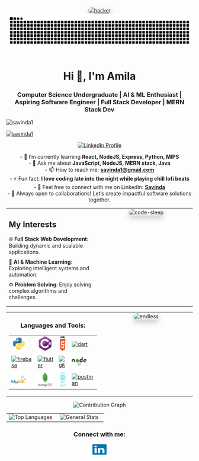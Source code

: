 <div align="center">
 <a href="https://imgbb.com/"><img src="https://i.ibb.co/BGCxs22/hacker.gif" alt="hacker" border="0" style="border-radius: 10px; box-shadow: 0 8px 16px rgba(0, 0, 0, 0.2); max-width: 100%; height: auto;"/></a>
</div>
<div align="center">
 <img src="https://raw.githubusercontent.com/shahradelahi/shahradelahi/output/github-contribution-grid-snake-dark.svg#gh-dark-mode-only" alt="hacker" border="0"> 
</div>
<h1 align="center">Hi 👋, I'm Amila</h1>
<h3 align="center">
  Computer Science Undergraduate | AI & ML Enthusiast | Aspiring Software Engineer | Full Stack Developer | MERN Stack Dev
</h3>
<p align="left"> <img src="https://komarev.com/ghpvc/?username=savinda1&label=Profile%20views&color=0e75b6&style=flat" alt="savinda1" /> </p>

<p align="left"> <a href="https://github.com/ryo-ma/github-profile-trophy"><img src="https://github-profile-trophy.vercel.app/?username=savinda1" alt="savinda1" /></a> </p>
<p align="center">
  <a href="https://www.linkedin.com/in/amila-savinda-641849267" target="_blank">
    <img src="https://img.shields.io/badge/Follow%20on-LinkedIn-blue?logo=linkedin&style=for-the-badge" alt="LinkedIn Profile" />
</a>
</p>

<div style="text-align: center;">
    <p>
    - 🌱 I’m currently learning <strong>React, NodeJS, Express, Python, MIPS</strong><br>
    - 💬 Ask me about <strong>JavaScript, NodeJS, MERN stack, Java</strong><br>
    - 📫 How to reach me: <strong><a href="mailto:savinda1@gmail.com">savinda1@gmail.com</a></strong><br>
    - ⚡ Fun fact: <strong>I love coding late into the night while playing chill lofi beats</strong><br>
    - 🤝 Feel free to connect with me on LinkedIn: <strong><a href="https://www.linkedin.com/in/savinda1/">Savinda</a></strong><br>
    - 🤝 Always open to collaborations! Let’s create impactful software solutions together.
  </p>
</div>
<table width="100%" border="0" cellspacing="0" cellpadding="20" frame="void" rules="none">
    <tr>
      <td valign="top" width="50%" border="0" style="padding-right: 20px;">
        <div>
          <h2>My Interests</h2>
          <ul style="list-style-type: none; padding: 0;">
            <li style="margin-bottom: 10px;">🌐 <strong>Full Stack Web Development</strong>: Building dynamic and scalable applications.</li>
            <li style="margin-bottom: 10px;">🤖 <strong>AI & Machine Learning</strong>: Exploring intelligent systems and automation.</li>
            <li style="margin-bottom: 10px;">⚙️ <strong>Problem Solving</strong>: Enjoy solving complex algorithms and challenges.</li>
          </ul>
        </div>
      </td>
      <td valign="top" width="50%" border="0">
        <div align="center">
          <img src="https://i.ibb.co/xzw4FsR/code-sleep.gif" alt="code-sleep" border="0" style="border-radius: 10px; box-shadow: 0 8px 16px rgba(0, 0, 0, 0.2); max-width: 100%; height: auto;">
        </div>
      </td>
    </tr>
  </table>

<table width="100%" border="0" cellspacing="0" cellpadding="20">
    <tr>
      <td valign="top" align="center" width="50%">
        <h3>Languages and Tools:</h3>
        <table>
          <tr>
            <td><a href="https://www.python.org" target="_blank" rel="noreferrer"><img src="https://raw.githubusercontent.com/devicons/devicon/master/icons/python/python-original.svg" alt="python" width="40" height="40" /></a></td>
            <td><a href="https://www.w3schools.com/cs/" target="_blank" rel="noreferrer"><img src="https://raw.githubusercontent.com/devicons/devicon/master/icons/csharp/csharp-original.svg" alt="csharp" width="40" height="40" /></a></td>
            <td><a href="https://www.w3.org/html/" target="_blank" rel="noreferrer"><img src="https://raw.githubusercontent.com/devicons/devicon/master/icons/html5/html5-original-wordmark.svg" alt="html5" width="40" height="40" /></a></td>
            <td><a href="https://dart.dev" target="_blank" rel="noreferrer"><img src="https://www.vectorlogo.zone/logos/dartlang/dartlang-icon.svg" alt="dart" width="40" height="40" /></a></td>
          </tr>
          <tr>
            <td><a href="https://firebase.google.com/" target="_blank" rel="noreferrer"><img src="https://www.vectorlogo.zone/logos/firebase/firebase-icon.svg" alt="firebase" width="40" height="40" /></a></td>
            <td><a href="https://flutter.dev" target="_blank" rel="noreferrer"><img src="https://www.vectorlogo.zone/logos/flutterio/flutterio-icon.svg" alt="flutter" width="40" height="40" /></a></td>
            <td><a href="https://git-scm.com/" target="_blank" rel="noreferrer"><img src="https://www.vectorlogo.zone/logos/git-scm/git-scm-icon.svg" alt="git" width="40" height="40" /></a></td>
            <td><a href="https://nodejs.org" target="_blank" rel="noreferrer"><img src="https://raw.githubusercontent.com/devicons/devicon/master/icons/nodejs/nodejs-original-wordmark.svg" alt="nodejs" width="40" height="40" /></a></td>
          </tr>
          <tr>
            <td><a href="https://www.mysql.com/" target="_blank" rel="noreferrer"><img src="https://raw.githubusercontent.com/devicons/devicon/master/icons/mysql/mysql-original-wordmark.svg" alt="mysql" width="40" height="40" /></a></td>
            <td><a href="https://mongodb.com" target="_blank" rel="noreferrer"><img src="https://raw.githubusercontent.com/devicons/devicon/master/icons/mongodb/mongodb-original-wordmark.svg" alt="mongodb" width="40" height="40" /></a></td>
            <td><a href="https://reactjs.org/" target="_blank" rel="noreferrer"><img src="https://raw.githubusercontent.com/devicons/devicon/master/icons/react/react-original-wordmark.svg" alt="react" width="40" height="40" /></a></td>
            <td><a href="https://postman.com" target="_blank" rel="noreferrer"><img src="https://www.vectorlogo.zone/logos/getpostman/getpostman-icon.svg" alt="postman" width="40" height="40" /></a></td>
          </tr>
        </table>
      </td>
      <td valign="top" align="center" width="50%">
        <img src="https://i.ibb.co/v4rN84g/endless.gif" alt="endless" border="0" style="border-radius: 10px; box-shadow: 0 8px 16px rgba(0, 0, 0, 0.2); max-width: 100%; height: auto;">
      </td>
    </tr>
</table>

<!-- Contribution Graph Section -->
<div align="center">
  <img src="https://github-readme-activity-graph.vercel.app/graph?username=savinda1&theme=high-contrast&hide_border=true&area=true&point=FF0000&area_color=FF0000&line=FF0000" alt="Contribution Graph" />
</div>

<!-- Stats Section -->
<table width="100%" cellspacing="20">
  <tr>
    <td width="50%" align="center">
      <img src="https://github-readme-stats.vercel.app/api/top-langs?username=savinda1&show_icons=true&theme=dark&locale=en&layout=compact" alt="Top Languages" />
    </td>
    <td width="50%" align="center">
      <img src="https://github-readme-stats.vercel.app/api?username=savinda1&show_icons=true&theme=dark&locale=en" alt="General Stats" />
    </td>
  </tr>
</table>

<h3 align="center">Connect with me:</h3>
<p align="center">
 
  <a href="https://linkedin.com/in/amila-savinda-641849267" target="blank">
    <img align="center" src="https://raw.githubusercontent.com/devicons/devicon/master/icons/linkedin/linkedin-original.svg" alt="savinda" height="30" width="40" />
  </a>
  
</p>
